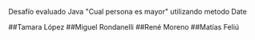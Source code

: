 Desafío evaluado Java "Cual persona es mayor" utilizando metodo Date

##Tamara López
##Miguel Rondanelli
##René Moreno
##Matías Feliú 

